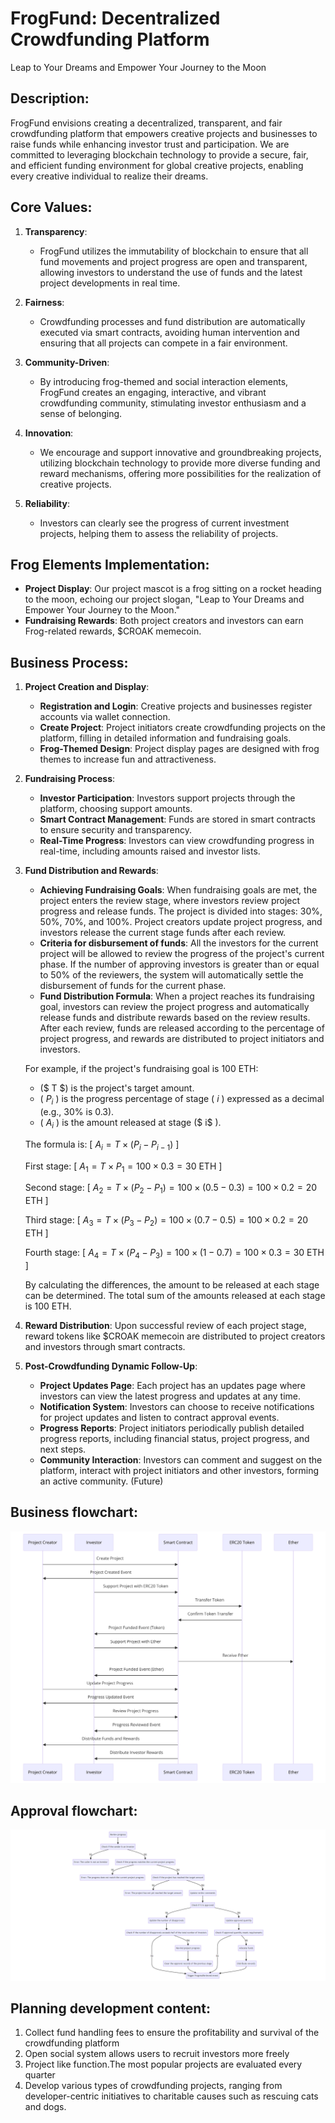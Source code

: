
# FrogFund: Decentralized Crowdfunding Platform

Leap to Your Dreams and Empower Your Journey to the Moon


## Description:
FrogFund envisions creating a decentralized, transparent, and fair crowdfunding platform that empowers creative projects and businesses to raise funds while enhancing investor trust and participation. We are committed to leveraging blockchain technology to provide a secure, fair, and efficient funding environment for global creative projects, enabling every creative individual to realize their dreams.

## Core Values:
1. **Transparency**:
   - FrogFund utilizes the immutability of blockchain to ensure that all fund movements and project progress are open and transparent, allowing investors to understand the use of funds and the latest project developments in real time.

2. **Fairness**:
   - Crowdfunding processes and fund distribution are automatically executed via smart contracts, avoiding human intervention and ensuring that all projects can compete in a fair environment.

3. **Community-Driven**:
   - By introducing frog-themed and social interaction elements, FrogFund creates an engaging, interactive, and vibrant crowdfunding community, stimulating investor enthusiasm and a sense of belonging.

4. **Innovation**:
   - We encourage and support innovative and groundbreaking projects, utilizing blockchain technology to provide more diverse funding and reward mechanisms, offering more possibilities for the realization of creative projects.

5. **Reliability**:
   - Investors can clearly see the progress of current investment projects, helping them to assess the reliability of projects.

## Frog Elements Implementation:
- **Project Display**: Our project mascot is a frog sitting on a rocket heading to the moon, echoing our project slogan, "Leap to Your Dreams and Empower Your Journey to the Moon."
- **Fundraising Rewards**: Both project creators and investors can earn Frog-related rewards, $CROAK memecoin.

## Business Process:
1. **Project Creation and Display**:
   - **Registration and Login**: Creative projects and businesses register accounts via wallet connection.
   - **Create Project**: Project initiators create crowdfunding projects on the platform, filling in detailed information and fundraising goals.
   - **Frog-Themed Design**: Project display pages are designed with frog themes to increase fun and attractiveness.

2. **Fundraising Process**:
   - **Investor Participation**: Investors support projects through the platform, choosing support amounts.
   - **Smart Contract Management**: Funds are stored in smart contracts to ensure security and transparency.
   - **Real-Time Progress**: Investors can view crowdfunding progress in real-time, including amounts raised and investor lists.

3. **Fund Distribution and Rewards**:
   - **Achieving Fundraising Goals**: When fundraising goals are met, the project enters the review stage, where investors review project progress and release funds. The project is divided into stages: 30%, 50%, 70%, and 100%. Project creators update project progress, and investors release the current stage funds after each review.
   - **Criteria for disbursement of funds**: All the investors for the current project will be allowed to review the progress of the project's current phase. If the number of approving investors is greater than or equal to 50% of the reviewers, the system will automatically settle the disbursement of funds for the current phase.
   - **Fund Distribution Formula**: When a project reaches its fundraising goal, investors can review the project progress and automatically release funds and distribute rewards based on the review results. After each review, funds are released according to the percentage of project progress, and rewards are distributed to project initiators and investors.

   For example, if the project's fundraising goal is 100 ETH:
   - \($ T $\) is the project's target amount.
   - \( $P_i$ \) is the progress percentage of stage \( $i$ \) expressed as a decimal (e.g., 30% is 0.3).
   - \( $A_i$ \) is the amount released at stage \($ i$ \).

   The formula is:
   \[
   $A_i = T \times (P_i - P_{i-1})$
   \]

   First stage:
   \[
   $A_1 = T \times P_1 = 100 \times 0.3 = 30 \text{ ETH}$
   \]

   Second stage:
   \[
   $A_2 = T \times (P_2 - P_1) = 100 \times (0.5 - 0.3) = 100 \times 0.2 = 20 \text{ ETH}$
   \]

   Third stage:
   \[
   $A_3 = T \times (P_3 - P_2) = 100 \times (0.7 - 0.5) = 100 \times 0.2 = 20 \text{ ETH}$
   \]

   Fourth stage:
   \[
   $A_4 = T \times (P_4 - P_3) = 100 \times (1 - 0.7) = 100 \times 0.3 = 30 \text{ ETH}$
   \]

   By calculating the differences, the amount to be released at each stage can be determined. The total sum of the amounts released at each stage is 100 ETH.

4. **Reward Distribution**: Upon successful review of each project stage, reward tokens like $CROAK memecoin are distributed to project creators and investors through smart contracts.

5. **Post-Crowdfunding Dynamic Follow-Up**:
   - **Project Updates Page**: Each project has an updates page where investors can view the latest progress and updates at any time.
   - **Notification System**: Investors can choose to receive notifications for project updates and listen to contract approval events.
   - **Progress Reports**: Project initiators periodically publish detailed progress reports, including financial status, project progress, and next steps.
   - **Community Interaction**: Investors can comment and suggest on the platform, interact with project initiators and other investors, forming an active community. (Future)
## Business flowchart:
![wrokflow](./img/wrokflow.png)
## Approval flowchart:
![review](./img/review.png)

## Planning development content:
1. Collect fund handling fees to ensure the profitability and survival of the crowdfunding platform
2. Open social system allows users to recruit investors more freely
3. Project like function.The most popular projects are evaluated every quarter
4. Develop various types of crowdfunding projects, ranging from developer-centric initiatives to charitable causes such as rescuing cats and dogs.
